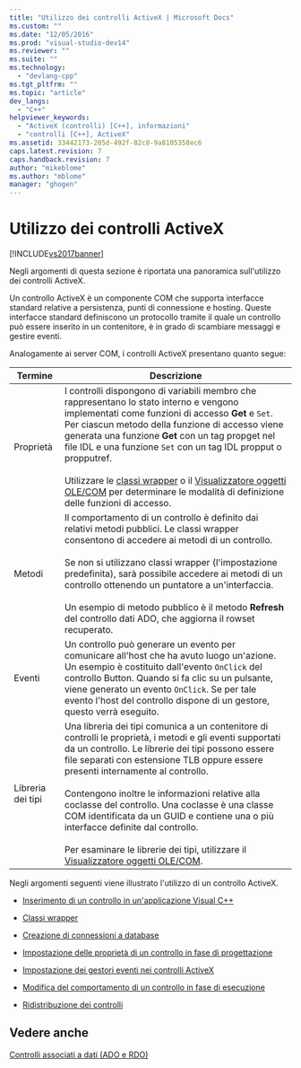 ```yaml
---
title: "Utilizzo dei controlli ActiveX | Microsoft Docs"
ms.custom: ""
ms.date: "12/05/2016"
ms.prod: "visual-studio-dev14"
ms.reviewer: ""
ms.suite: ""
ms.technology: 
  - "devlang-cpp"
ms.tgt_pltfrm: ""
ms.topic: "article"
dev_langs: 
  - "C++"
helpviewer_keywords: 
  - "ActiveX (controlli) [C++], informazioni"
  - "controlli [C++], ActiveX"
ms.assetid: 33442173-205d-492f-82c8-9a8105358ec6
caps.latest.revision: 7
caps.handback.revision: 7
author: "mikeblome"
ms.author: "mblome"
manager: "ghogen"
---
```

# Utilizzo dei controlli ActiveX
[!INCLUDE[vs2017banner](../../assembler/inline/includes/vs2017banner.md)]

Negli argomenti di questa sezione è riportata una panoramica sull'utilizzo dei controlli ActiveX.  
  
 Un controllo ActiveX è un componente COM che supporta interfacce standard relative a persistenza, punti di connessione e hosting.  Queste interfacce standard definiscono un protocollo tramite il quale un controllo può essere inserito in un contenitore, è in grado di scambiare messaggi e gestire eventi.  
  
 Analogamente ai server COM, i controlli ActiveX presentano quanto segue:  
  
|Termine|Descrizione|  
|-------------|-----------------|  
|Proprietà|I controlli dispongono di variabili membro che rappresentano lo stato interno e vengono implementati come funzioni di accesso **Get** e `Set`.  Per ciascun metodo della funzione di accesso viene generata una funzione **Get** con un tag propget nel file IDL  e una funzione `Set` con un tag IDL propput o propputref.<br /><br /> Utilizzare le [classi wrapper](../../data/ado-rdo/wrapper-classes.md) o il [Visualizzatore oggetti OLE\/COM](../../data/ado-rdo/using-the-ole-com-object-viewer.md) per determinare le modalità di definizione delle funzioni di accesso.|  
|Metodi|Il comportamento di un controllo è definito dai relativi metodi pubblici.  Le classi wrapper consentono di accedere ai metodi di un controllo.<br /><br /> Se non si utilizzano classi wrapper \(l'impostazione predefinita\), sarà possibile accedere ai metodi di un controllo ottenendo un puntatore a un'interfaccia.<br /><br /> Un esempio di metodo pubblico è il metodo **Refresh** del controllo dati ADO, che aggiorna il rowset recuperato.|  
|Eventi|Un controllo può generare un evento per comunicare all'host che ha avuto luogo un'azione.  Un esempio è costituito dall'evento `OnClick` del controllo Button.  Quando si fa clic su un pulsante, viene generato un evento `OnClick`.  Se per tale evento l'host del controllo dispone di un gestore, questo verrà eseguito.|  
|Libreria dei tipi|Una libreria dei tipi comunica a un contenitore di controlli le proprietà, i metodi e gli eventi supportati da un controllo.  Le librerie dei tipi possono essere file separati con estensione TLB oppure essere presenti internamente al controllo.<br /><br /> Contengono inoltre le informazioni relative alla coclasse del controllo.  Una coclasse è una classe COM identificata da un GUID e  contiene una o più interfacce definite dal controllo.<br /><br /> Per esaminare le librerie dei tipi, utilizzare il [Visualizzatore oggetti OLE\/COM](../../data/ado-rdo/using-the-ole-com-object-viewer.md).|  
  
 Negli argomenti seguenti viene illustrato l'utilizzo di un controllo ActiveX.  
  
-   [Inserimento di un controllo in un'applicazione Visual C\+\+](../../data/ado-rdo/inserting-the-control-into-a-visual-cpp-application.md)  
  
-   [Classi wrapper](../../data/ado-rdo/wrapper-classes.md)  
  
-   [Creazione di connessioni a database](../../data/ado-rdo/creating-database-connections.md)  
  
-   [Impostazione delle proprietà di un controllo in fase di progettazione](../../data/ado-rdo/setting-control-properties-at-design-time.md)  
  
-   [Impostazione dei gestori eventi nei controlli ActiveX](../../data/ado-rdo/setting-event-handlers-on-activex-controls.md)  
  
-   [Modifica del comportamento di un controllo in fase di esecuzione](../../data/ado-rdo/modifying-a-control-s-run-time-behavior.md)  
  
-   [Ridistribuzione dei controlli](../../data/ado-rdo/redistributing-controls.md)  
  
## Vedere anche  
 [Controlli associati a dati \(ADO e RDO\)](../../data/ado-rdo/data-bound-controls-ado-and-rdo.md)